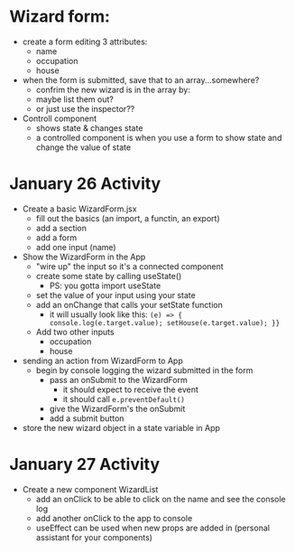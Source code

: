 # Wizard form:

- create a form editing 3 attributes:
    - name 
    - occupation 
    - house
- when the form is submitted, save that to an array...somewhere?
    - confrim the new wizard is in the array by:
    - maybe list them out?
    - or just use the inspector??
- Controll component
    - shows state & changes state
    - a controlled component is when you use a form to show state and change the value of state

# January 26 Activity
- Create a basic WizardForm.jsx
    - fill out the basics (an import, a functin, an export)
    - add a section 
    - add a form
    - add one input (name)
- Show the WizardForm in the App
    - "wire up" the input so it's a connected component
    - create some state by calling useState()
        - PS: you gotta import useState
    - set the value of your input using your state
    - add an onChange that calls your setState function 
        - it will usually look like this: `(e) => {
                    console.log(e.target.value);
                    setHouse(e.target.value);
                    }}`
    - Add two other inputs
        - occupation 
        - house
- sending an action from WizardForm to App
    - begin by console logging the wizard submitted in the form
        - pass an onSubmit to the WizardForm
            - it should expect to receive the event
            - it should call `e.preventDefault()`
        - give the WizardForm's the onSubmit
        - add a submit button
- store the new wizard object in a state variable in App

# January 27 Activity
- Create a new component WizardList
    - add an onClick to be able to click on the name and see the console log
    - add another onClick to the app to console
    - useEffect can be used when new props are added in (personal assistant for your components)